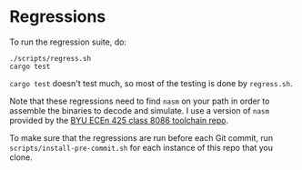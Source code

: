 # Regressions

To run the regression suite, do:

```
./scripts/regress.sh
cargo test
```

`cargo test` doesn't test much, so most of the testing is done by `regress.sh`.

Note that these regressions need to find `nasm` on your path in order to
assemble the binaries to decode and simulate. I use a version of `nasm` provided
by the [BYU ECEn 425 class 8086 toolchain repo][1].

To make sure that the regressions are run before each Git commit, run
`scripts/install-pre-commit.sh` for each instance of this repo that you clone.

[1]: https://github.com/hintron/8086-toolchain

